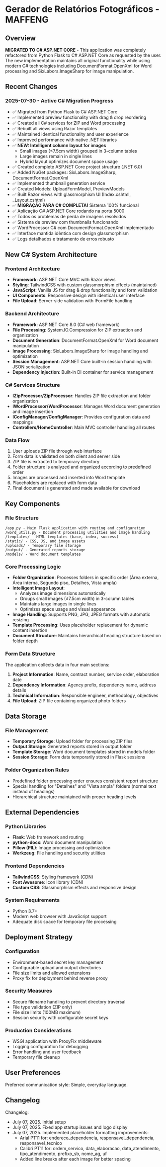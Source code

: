 # Gerador de Relatórios Fotográficos - MAFFENG

## Overview

**MIGRATED TO C# ASP.NET CORE** - This application was completely refactored from Python Flask to C# ASP.NET Core as requested by the user. The new implementation maintains all original functionality while using modern C# technologies including DocumentFormat.OpenXml for Word processing and SixLabors.ImageSharp for image manipulation.

## Recent Changes

### 2025-07-30 - Active C# Migration Progress
- ✅ Migrated from Python Flask to C# ASP.NET Core
- ✅ Implemented preview functionality with drag & drop reordering
- ✅ Created all C# services for ZIP and Word processing
- ✅ Rebuilt all views using Razor templates
- ✅ Maintained identical functionality and user experience
- ✅ Improved performance with native .NET libraries
- ✅ **NEW: Intelligent column layout for images**
  - Small images (≤7.5cm width) grouped in 3-column tables
  - Large images remain in single lines
  - Hybrid layout optimizes document space usage
- ✅ Created complete ASP.NET Core project structure (.NET 6.0)
- ✅ Added NuGet packages: SixLabors.ImageSharp, DocumentFormat.OpenXml
- ✅ Implemented thumbnail generation service
- ✅ Created Models: UploadFormModel, PreviewModels
- ✅ Built Razor views with glassmorphism UI (Index.cshtml, _Layout.cshtml)
- ✅ **MIGRAÇÃO PARA C# COMPLETA!** Sistema 100% funcional
- ✅ Aplicação C# ASP.NET Core rodando na porta 5000
- ✅ Todos os problemas de perda de imagens resolvidos
- ✅ Sistema de preview com thumbnails funcionando
- ✅ WordProcessor C# com DocumentFormat.OpenXml implementado
- ✅ Interface mantida idêntica com design glassmorphism
- ✅ Logs detalhados e tratamento de erros robusto

## New C# System Architecture

### Frontend Architecture
- **Framework**: ASP.NET Core MVC with Razor views
- **Styling**: TailwindCSS with custom glassmorphism effects (maintained)
- **JavaScript**: Vanilla JS for drag & drop functionality and form validation
- **UI Components**: Responsive design with identical user interface
- **File Upload**: Server-side validation with IFormFile handling

### Backend Architecture
- **Framework**: ASP.NET Core 8.0 (C# web framework)
- **File Processing**: System.IO.Compression for ZIP extraction and organization
- **Document Generation**: DocumentFormat.OpenXml for Word document manipulation
- **Image Processing**: SixLabors.ImageSharp for image handling and optimization
- **Session Management**: ASP.NET Core built-in session handling with JSON serialization
- **Dependency Injection**: Built-in DI container for service management

### C# Services Structure
- **IZipProcessor/ZipProcessor**: Handles ZIP file extraction and folder organization
- **IWordProcessor/WordProcessor**: Manages Word document generation and image insertion
- **IConfigManager/ConfigManager**: Provides configuration data and mappings
- **Controllers/HomeController**: Main MVC controller handling all routes

### Data Flow
1. User uploads ZIP file through web interface
2. Form data is validated on both client and server side
3. ZIP file is extracted to temporary directory
4. Folder structure is analyzed and organized according to predefined order
5. Images are processed and inserted into Word template
6. Placeholders are replaced with form data
7. Final document is generated and made available for download

## Key Components

### File Structure
```
/app.py - Main Flask application with routing and configuration
/word_utils.py - Document processing utilities and image handling
/templates/ - HTML templates (base, index, success)
/static/ - CSS, JS, and image assets
/uploads/ - Temporary file storage
/output/ - Generated reports storage
/models/ - Word document templates
```

### Core Processing Logic
- **Folder Organization**: Processes folders in specific order (Área externa, Área interna, Segundo piso, Detalhes, Vista ampla)
- **Intelligent Image Layout**: 
  - Analyzes image dimensions automatically
  - Groups small images (≤7.5cm width) in 3-column tables
  - Maintains large images in single lines
  - Optimizes space usage and visual appearance
- **Image Handling**: Supports PNG, JPG, JPEG formats with automatic resizing
- **Template Processing**: Uses placeholder replacement for dynamic content insertion
- **Document Structure**: Maintains hierarchical heading structure based on folder depth

### Form Data Structure
The application collects data in four main sections:
1. **Project Information**: Name, contract number, service order, elaboration date
2. **Dependency Information**: Agency prefix, dependency name, address details
3. **Technical Information**: Responsible engineer, methodology, objectives
4. **File Upload**: ZIP file containing organized photo folders

## Data Storage

### File Management
- **Temporary Storage**: Upload folder for processing ZIP files
- **Output Storage**: Generated reports stored in output folder
- **Template Storage**: Word document templates stored in models folder
- **Session Storage**: Form data temporarily stored in Flask sessions

### Folder Organization Rules
- Predefined folder processing order ensures consistent report structure
- Special handling for "Detalhes" and "Vista ampla" folders (normal text instead of headings)
- Hierarchical structure maintained with proper heading levels

## External Dependencies

### Python Libraries
- **Flask**: Web framework and routing
- **python-docx**: Word document manipulation
- **Pillow (PIL)**: Image processing and optimization
- **Werkzeug**: File handling and security utilities

### Frontend Dependencies
- **TailwindCSS**: Styling framework (CDN)
- **Font Awesome**: Icon library (CDN)
- **Custom CSS**: Glassmorphism effects and responsive design

### System Requirements
- Python 3.7+
- Modern web browser with JavaScript support
- Adequate disk space for temporary file processing

## Deployment Strategy

### Configuration
- Environment-based secret key management
- Configurable upload and output directories
- File size limits and allowed extensions
- Proxy fix for deployment behind reverse proxy

### Security Measures
- Secure filename handling to prevent directory traversal
- File type validation (ZIP only)
- File size limits (100MB maximum)
- Session security with configurable secret keys

### Production Considerations
- WSGI application with ProxyFix middleware
- Logging configuration for debugging
- Error handling and user feedback
- Temporary file cleanup

## User Preferences

Preferred communication style: Simple, everyday language.

## Changelog

Changelog:
- July 07, 2025. Initial setup
- July 07, 2025. Fixed app startup issues and logo display
- July 07, 2025. Implemented placeholder formatting improvements:
  - Arial PT11 for: endereco_dependencia, responsavel_dependencia, responsavel_tecnico
  - Calibri PT11 for: ordem_servico, data_elaboracao, data_atendimento, tipo_atendimento, prefixo_sb, nome_ag, uf
  - Added line breaks after each image for better spacing